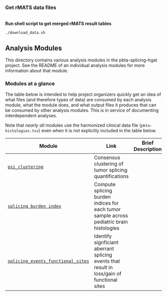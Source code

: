 ### Get rMATS data files
<br>**Run shell script to get merged rMATS result tables**
```
./download_data.sh
```
## Analysis Modules
This directory contains various analysis modules in the pbta-splicing-hgat project.
See the README of an individual analysis modules for more information about that module.

### Modules at a glance
The table below is intended to help project organizers quickly get an idea of what files (and therefore types of data) are consumed by each analysis module, what the module does, and what output files it produces that can be consumed by other analysis modules.
This is in service of documenting interdependent analyses.

Note that _nearly all_ modules use the harmonized clinical data file (`pbta-histologies.tsv`) even when it is not explicitly included in the table below.

| Module | Link| Brief Description |
|--------|-------|-------------------|
| [`psi_clustering`](https://github.com/d3b-center/pbta-splicing/tree/main/analyses/psi_clustering) | Consensus clustering of tumor splicing quantifications
| [`splicing burden index`](https://github.com/d3b-center/pbta-splicing/tree/main/analyses/splicing_index) | Compute splicing burden indices for each tumor sample across pediatric brain histologies
| [`splicing_events_functional_sites`](https://github.com/d3b-center/pbta-splicing/tree/main/analyses/splicing_events_functional_sites) | Identify signficiant aberrant splicing events that result in loss/gain of functional sites
